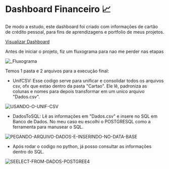 # Dashboard Financeiro 📈

De modo a estudo, este dashboard foi criado com informações de cartão de crédito pessoal, para fins de aprendizagens e portfolio de meus projetos.

[Visualizar Dashboard](https://app.powerbi.com/view?r=eyJrIjoiNzRjYTEwNGEtM2U2MC00NDNjLThmMmItOTMwZjcyY2IxYTc0IiwidCI6Ijk3MDJhNGE5LTk3ZGEtNDAwMS1hZDQ0LTMyZjNlNzY2MmY3YyJ9)


Antes de iniciar o projeto, fiz um fluxograma para nao me perder nas etapas



![_Fluxograma](https://github.com/gukshenrique/Dashboard-Financeiro/assets/97614116/7656c430-d193-443f-9727-002c421f3a58)




Temos 1 pasta e 2 arquivos para a execução final:

- UnifCSV: Esse codigo serve para unificar e consolidar todos os arquivos csv, ofx que estao dentro da pasta "Cartao".
  Ele lê, padroniza as colunas e nomes para depois transformar em um unico arquivo "Dados.csv".


![USANDO-O-UNIF-CSV](https://github.com/gukshenrique/Dashboard-Financeiro/assets/97614116/19f045e8-fa24-4461-a0de-0e76dc3e259f)





- DadosToSQL: Lê as informações em "Dados.csv" e insere no SQL em Banco de Dados. No meu caso eu escolhi o POSTGRESQL como a ferramenta para manusear o SQL.

![PEGANDO-ARQUIVO-DADOS-E-INSERINDO-NO-DATA-BASE](https://github.com/gukshenrique/Dashboard-Financeiro/assets/97614116/0b090b6e-ca9c-429a-ae1a-2f90e6353b3e)






- Após rodar o codigo no python, já posso consultar as informações dentro do SQL.

![SEELECT-FROM-DADOS-POSTGREE4](https://github.com/gukshenrique/Dashboard-Financeiro/assets/97614116/314ec64b-8265-42c5-8f66-3abf23826590)





  



